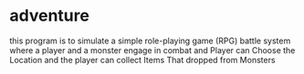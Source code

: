 # adventure
this program is to simulate a simple role-playing game (RPG) battle system where a player and a monster engage in combat and Player can Choose the Location and the player can collect Items That dropped from Monsters 
